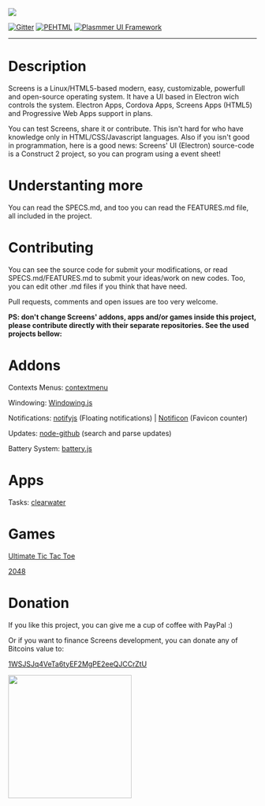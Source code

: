 <img src="https://camo.githubusercontent.com/6203d77ddfc976586a9d220f0f1234346118b65a/687474703a2f2f692e696d6775722e636f6d2f4271584b696f36672e706e67" align="absmiddle">

[![Gitter](https://badges.gitter.im/Join%20Chat.svg)](https://gitter.im/DaniellMesquita/Modern-OS?utm_source=badge&utm_medium=badge&utm_campaign=pr-badge&utm_content=badge)
[![PEHTML](http://developers.plasmmer.com/badges/PEHTML.svg)](https://github.com/Plasmmer/PEHTML)
[![Plasmmer UI Framework](http://developers.plasmmer.com/badges/Framework.svg)](https://github.com/Software-js/Framework.js)

----------
# Description #

Screens is a Linux/HTML5-based modern, easy, customizable, powerfull and open-source operating system.
It have a UI based in Electron wich controls the system.
Electron Apps, Cordova Apps, Screens Apps (HTML5) and Progressive Web Apps support in plans.

You can test Screens, share it or contribute. This isn't hard for who have knowledge only in HTML/CSS/Javascript languages. Also if you isn't good in programmation, here is a good news: Screens' UI (Electron) source-code is a Construct 2 project, so you can program using a event sheet!

# Understanting more #

You can read the SPECS.md, and too you can read the FEATURES.md file, all included in the project.

# Contributing #

You can see the source code for submit your modifications, or read SPECS.md/FEATURES.md to submit your ideas/work on new codes. Too, you can edit other .md files if you think that have need.

Pull requests, comments and open issues are too very welcome.

**PS: don't change Screens' addons, apps and/or games inside this project, please contribute directly with their separate repositories. See the used projects bellow:**

# Addons #

Contexts Menus: [contextmenu](https://github.com/aantthony/contextmenu)

Windowing: [Windowing.js](https://github.com/Software-js/Windowing.js)

Notifications: [notifyjs](https://github.com/notifyjs/notifyjs) (Floating notifications) | [Notificon](https://github.com/makeable/Notificon) (Favicon counter)

Updates: [node-github](https://github.com/mikedeboer/node-github) (search and parse updates)

Battery System: [battery.js](https://github.com/miguelmota/battery)

# Apps #

Tasks: [clearwater](https://github.com/lbarman/clearwater)

# Games #

[Ultimate Tic Tac Toe](https://github.com/kennycason/ultimate_tictactoe)

[2048](https://github.com/gabrielecirulli/2048)

# Donation #

If you like this project, you can give me a cup of coffee with PayPal :)

Or if you want to finance Screens development, you can donate any of Bitcoins value to:

[1WSJSJq4VeTa6tyEF2MgPE2eeQJCCrZtU](bitcoin:1WSJSJq4VeTa6tyEF2MgPE2eeQJCCrZtU)

<img width="250px" src="http://i.imgur.com/uDVyDTj.png"/>
